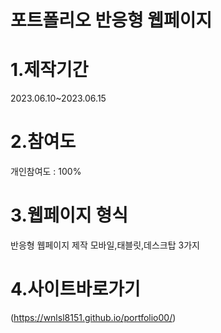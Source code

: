 # 포트폴리오 반응형 웹페이지

# 1.제작기간 <br>
2023.06.10~2023.06.15

# 2.참여도 <br>
개인참여도 : 100%

# 3.웹페이지 형식 <br>
반응형 웹페이지 제작
모바일,태블릿,데스크탑 3가지

# 4.사이트바로가기 <br>
(https://wnlsl8151.github.io/portfolio00/)
